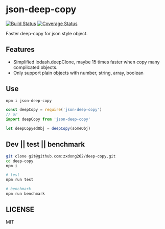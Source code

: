 
# json-deep-copy

[![Build Status](https://travis-ci.com/zxdong262/deep-copy.svg?branch=master)](https://travis-ci.com/zxdong262/deep-copy)
[![Coverage Status](https://coveralls.io/repos/github/zxdong262/deep-copy/badge.svg?branch=master)](https://coveralls.io/github/zxdong262/deep-copy?branch=master)

Faster deep-copy for json style object.

## Features

- Simplified lodash.deepClone, maybe 15 times faster when copy many compilcated objects.
- Only support plain objects with number, string, array, boolean

## Use

```bash
npm i json-deep-copy
```

```js
const deepCopy = require('json-deep-copy')
// or
import deepCopy from 'json-deep-copy'

let deepCopyedObj = deepCopy(someObj)
```

## Dev || test || benchmark

```bash
git clone git@github.com:zxdong262/deep-copy.git
cd deep-copy
npm i

# test
npm run test

# benchmark
npm run benchmark
```

## LICENSE

MIT
